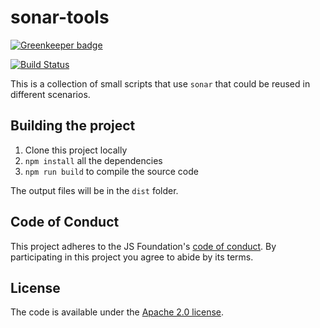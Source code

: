 # sonar-tools

[![Greenkeeper badge](https://badges.greenkeeper.io/sonarwhal/sonar-tools.svg)](https://greenkeeper.io/)

[![Build Status](https://travis-ci.org/sonarwhal/sonar-tools.svg?branch=master)](https://travis-ci.org/sonarwhal/sonar-tools)

This is a collection of small scripts that use `sonar` that could be
reused in different scenarios.

## Building the project

1. Clone this project locally
1. `npm install` all the dependencies
1. `npm run build` to compile the source code

The output files will be in the `dist` folder.

## Code of Conduct

This project adheres to the JS Foundation's [code of
conduct](https://js.foundation/community/code-of-conduct). By participating in this project you
agree to abide by its terms.

## License

The code is available under the [Apache 2.0 license](LICENSE.txt).

[crawler]: ./scripts/crawler/readme.md